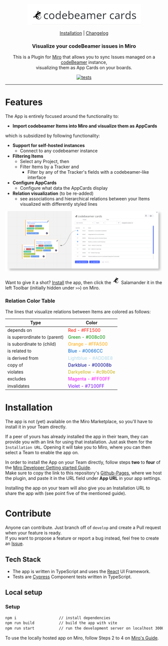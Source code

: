<p align="center">
   <img src="readmeImg/codebeamer-cards.png" alt="codebeamer cards"/>
</p>

<p align="center">
  <a href="https://github.com/codeBeamer-Extensions-and-Addons/codebeamer-miro/blob/refactor/react#installation">Installation</a> |
  <a href="https://github.com/codeBeamer-Extensions-and-Addons/codebeamer-miro/blob/refactor/react/CHANGELOG.md">Changelog</a>
</p>

<h3 align="center">Visualize your codeBeamer issues in Miro</h3>

<p align="center">
    This is a Plugin for <a href="https://miro.com">Miro</a> that allows you to sync Issues managed on a <a href="https://codebeamer.com">codeBeamer</a> instance, <br/> visualizing them as App Cards on your boards.
</p>

<p align="center">
<a href="[https://www.npmjs.com/package/cypress](https://dashboard.cypress.io/projects/cumqrv/runs)">
    <img src="https://img.shields.io/endpoint?url=https://dashboard.cypress.io/badge/detailed/cumqrv&style=flat&logo=cypress" alt="tests"/>
 </a>
</p>

---

# Features

The App is entirely focused around the functionality to:

-   **Import codebeamer Items into Miro and visualize them as AppCards**

which is subsidized by following functionality:

-   **Support for self-hosted instances**
    -   Connect to any codebeamer instance
-   **Filtering Items**
    -   Select any Project, then
    -   Filter Items by a Tracker and
        -   Filter by any of the Tracker's fields with a codebeamer-like interface
-   **Configure AppCards**
    -   Configure what data the AppCards display
-   **Relation visualization** (to be re-added)
    -   see associations and hierarchical relations between your Items visualized with differently styled lines

<div align="center">
<img src="readmeImg/overview.png" alt="Plugin overview"/>
</div>

Want to give it a shot? [Install](#installation) the app, then click the <svg className="pos-adjusted-up wh-40p" enableBackground="new 0 0 256 256" version="1.1" viewBox="0 0 256 256" xmlns="http://www.w3.org/2000/svg" height="24" width="24"><path d="m142.7 103.9c1.4 12.6 2.6 29.3 21.5 18.5 0.5-0.2 0.9-0.5 1.2-0.7 4.5-6.7-0.2-20.9 5.1-20 5.9 1-1.2 7.6 1.8 12.7 3.1-2.1 3.6-11 7.9-8.3 4.2 2.6-3.4 5.6-3.7 8.9 2.7 1.4 10.4-6 11.4-0.7 0.9 4-9.3 3.4-10.3 5.4 2.1 3.3 12.7 0.7 10.1 6-2.2 4.4-9.4-3.3-13.6-2 1.2 3.7 8.9 4.4 5.7 8-2.9 3.3-6.8-2.5-11.7-7.1-0.6 0.7-1.2 1.4-1.9 2.1-11.9 11.9-26 8.9-33.2-3.5-3.5-6-3.3-9.7-4.3-16.2-1.3 4-2.2 7.8-2.6 11.6-10.5 9.2-19.8 19.1-22.8 34.2 7-5.5 13.6-13.1 20.4-9.8 6.4 3.1 11.4 12.6 13.6 20.2 6.1-2.8 11.2-5.8 12.8-1.6 1.9 5.3-6.8 2.8-9.6 6.4 4 3.1 15.1-2.4 15.7 3.3 0.7 6.9-9.9-0.4-13.6 2.4 0.3 2.6 11.6 6.1 9.1 10.1-3.4 5.3-8.9-5.9-12.3-5.6-1.1 3.8 5.9 10.1 0.3 11.3-5.9 1.2-2.7-8.7-5.2-12.3-5.4 4.2-0.3 14.4-7.2 13.1-6-1.2 4-13.8 2.9-23-2.8-3.3-5.9-6.5-8.9-5.4-6.3 2.5-6.7 9.3-17.9 13.6 8.8 17 33.4 33.9 57.1 32.4 21.4-1.4 46-18.3 36.6-55.5-1.2-4.7-1-6.5 2.1-0.7 14.2 26.8-4.8 72.1-54.3 66.8-58.6-6.2-63.2-56.8-81.2-61.2-4-1-8.1 3.1-11.7 6.2 0.4 8.3 5.1 17.8-0.4 18.4-5.2 0.6-1-6.8-3.7-10.1-3.7 2.9-1.1 14.3-6.5 13.5-6.4-0.9 2.6-8.9 0.8-12.8-2.5-0.3-8.1 9.2-11.2 6-4.2-4.3 7.3-6.7 7.7-9.9-3.2-1.8-10.6 3.2-10.4-2.2 0.2-5.5 8.5-0.5 12.4-2-2.7-5.9-13.1-3.5-10.4-9.5 1.8-3.9 7.4 1.8 13.8 5.3 2-8.1 11.3-21.4 18-21.9 5.4-0.4 9.9 4.1 14.4 8.9-0.2-2.6-0.2-5.2-0.1-7.9 0.5-24.5 9.5-46.2 44.9-61.1 1.4-10.4-9.9-13.4-8-20.8 1.6-5.7 9.5-10.9 16.3-12.7-2.9-5.5-6.5-10.2-2.8-11.9 4.4-2 2.8 5.7 6.1 7.8 2.4-3.6-3-12.7 1.9-13.6 5.8-1 0.2 8.4 2.9 11.4 2.2-0.4 4.4-10.3 8-8.4 4.8 2.6-4.5 7.9-3.9 10.8 3.3 0.7 8.2-5.7 9.6-1 1.4 4.9-7.3 2.8-10.2 5.2 3.9 4.4 12.3-0.5 11.6 5.4-0.6 4.9-10.8-1.8-18.5-1.2-3.3 2.5-7.2 6.1-7 9.4 0.3 5 6.7 9 10.6 13.4 7.4-3.2 6.6-10.9 12-13.8 20-11 51.4 6.3 51.6 14.9 0.1 8.2-17.3 19.7-32.1 23.2-3.5 0.8-6.1-0.5-8.4-1.8-8.8-5.3-11.7 3.1-18.3 9.4" fill="#000"/></svg> Salamander it in the left Toolbar (initially hidden under `>>`) on Miro.

<!--
* Less might very well be more here.
* Why bother making a long and intricate manual? Just make the app a good UX and self-explanatory.
 -->

### Relation Color Table

The lines that visualize relations between Items are colored as follows:

| Type                         | Color                                                     |
| ---------------------------- | --------------------------------------------------------- |
| depends on                   | <span style="color: #FF1500;">Red - #FF1500</span>        |
| is superordinate to (parent) | <span style="color: #008c00;">Green - #008c00</span>      |
| is subordinate to (child)    | <span style="color: #FFA500;">Orange - #FFA500</span>     |
| is related to                | <span style="color: #0066CC;">Blue - #0066CC</span>       |
| is derived from              | <span style="color: #ADD8E8;">Lightblue - #ADD8E8</span>  |
| copy of                      | <span style="color: #00008b;">Darkblue - #00008b</span>   |
| violates                     | <span style="color: #c9b00e;">Darkyellow - #c9b00e</span> |
| excludes                     | <span style="color: #FF00FF;">Magenta - #FF00FF</span>    |
| invalidates                  | <span style="color: #7100FF;">Violet - #7100FF</span>     |

# Installation

The app is not (yet) available on the Miro Marketplace, so you'll have to install it in your Team directly.

If a peer of yours has already installed the app in their team, they can provide you with an link for using that installation. Just ask them for the `Installation URL`. Opening it will take you to Miro, where you can then select a Team to enable the app on.

In order to install the App on your Team directly, follow steps **two** to **four** of the [Miro Developer Getting started Guide](https://developers.miro.com/docs/getting-started).  
Make sure to copy the link to this repository's [Github-Pages](https://codebeamer-extensions-and-addons.github.io/codebeamer-miro/), where we host the plugin, and paste it in the URL field under **App URL** in your app settings.

Installing the app on your team will also give you an Installation URL to share the app with (see point five of the mentioned guide).

# Contribute

Anyone can contribute. Just branch off of `develop` and create a Pull request when your feature is ready.  
If you want to propose a feature or report a bug instead, feel free to create an [Issue](https://github.com/codeBeamer-Extensions-and-Addons/codebeamer-miro/issues).

## Tech Stack

-   The app is written in TypeScript and uses the [React](https://reactjs.org/) UI Framework.
-   Tests are [Cypress](https://cypress.io) Component tests written in TypeScript.

## Local setup

### Setup

```bat
npm i                   // install dependencies
npm run build           // build the app with vite
npm run start           // run the development server on localhost 3000 (if available)
```

To use the locally hosted app on Miro, follow Steps 2 to 4 on [Miro's Guide](https://developers.miro.com/docs/build-your-first-hello-world-app).
